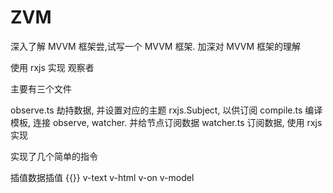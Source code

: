# ZVM

深入了解 MVVM 框架尝,试写一个 MVVM 框架. 加深对 MVVM 框架的理解

使用 rxjs 实现 观察者

主要有三个文件

observe.ts 劫持数据, 并设置对应的主题 rxjs.Subject, 以供订阅
compile.ts 编译模板, 连接 observe, watcher. 并给节点订阅数据
watcher.ts 订阅数据, 使用 rxjs 实现

实现了几个简单的指令

插值数据插值 {{}}
v-text
v-html
v-on
v-model
